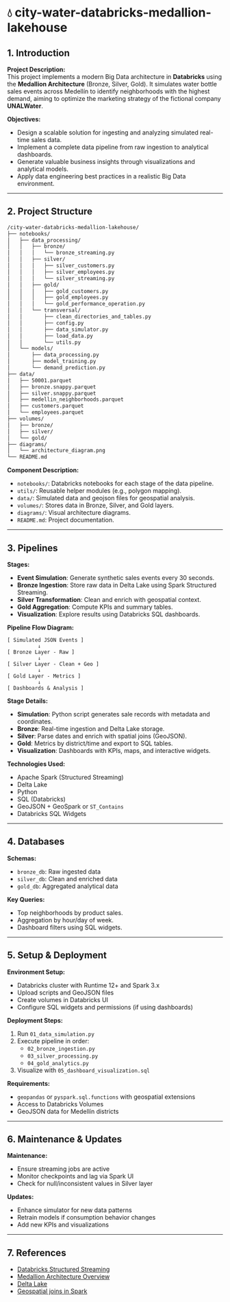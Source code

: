 # 💧 city-water-databricks-medallion-lakehouse

## 1. Introduction

**Project Description:**  
This project implements a modern Big Data architecture in **Databricks** using the **Medallion Architecture** (Bronze, Silver, Gold). It simulates water bottle sales events across Medellín to identify neighborhoods with the highest demand, aiming to optimize the marketing strategy of the fictional company **UNALWater**.

**Objectives:**
- Design a scalable solution for ingesting and analyzing simulated real-time sales data.
- Implement a complete data pipeline from raw ingestion to analytical dashboards.
- Generate valuable business insights through visualizations and analytical models.
- Apply data engineering best practices in a realistic Big Data environment.

---

## 2. Project Structure

```bash
/city-water-databricks-medallion-lakehouse/
├── notebooks/
│   ├── data_processing/
│   │   ├── bronze/
│   │   │   └── bronze_streaming.py
│   │   ├── silver/
│   │   │   ├── silver_customers.py
│   │   │   ├── silver_employees.py
│   │   │   └── silver_streaming.py
│   │   ├── gold/
│   │   │   ├── gold_customers.py
│   │   │   ├── gold_employees.py
│   │   │   └── gold_performance_operation.py
│   │   └── transversal/
│   │       ├── clean_directories_and_tables.py
│   │       ├── config.py
│   │       ├── data_simulator.py
│   │       ├── load_data.py
│   │       └── utils.py
│   └── models/
│       ├── data_processing.py
│       ├── model_training.py
│       └── demand_prediction.py
├── data/
│   ├── 50001.parquet
│   ├── bronze.snappy.parquet
│   ├── silver.snappy.parquet
│   ├── medellin_neighborhoods.parquet
│   ├── customers.parquet
│   └── employees.parquet
├── volumes/
│   ├── bronze/
│   ├── silver/
│   └── gold/
├── diagrams/
│   └── architecture_diagram.png
└── README.md
```

**Component Description:**
- `notebooks/`: Databricks notebooks for each stage of the data pipeline.
- `utils/`: Reusable helper modules (e.g., polygon mapping).
- `data/`: Simulated data and geojson files for geospatial analysis.
- `volumes/`: Stores data in Bronze, Silver, and Gold layers.
- `diagrams/`: Visual architecture diagrams.
- `README.md`: Project documentation.

---

## 3. Pipelines

**Stages:**
- **Event Simulation**: Generate synthetic sales events every 30 seconds.
- **Bronze Ingestion**: Store raw data in Delta Lake using Spark Structured Streaming.
- **Silver Transformation**: Clean and enrich with geospatial context.
- **Gold Aggregation**: Compute KPIs and summary tables.
- **Visualization**: Explore results using Databricks SQL dashboards.

**Pipeline Flow Diagram:**

```
[ Simulated JSON Events ]
          ↓
[ Bronze Layer - Raw ]
          ↓
[ Silver Layer - Clean + Geo ]
          ↓
[ Gold Layer - Metrics ]
          ↓
[ Dashboards & Analysis ]
```

**Stage Details:**
- **Simulation**: Python script generates sale records with metadata and coordinates.
- **Bronze**: Real-time ingestion and Delta Lake storage.
- **Silver**: Parse dates and enrich with spatial joins (GeoJSON).
- **Gold**: Metrics by district/time and export to SQL tables.
- **Visualization**: Dashboards with KPIs, maps, and interactive widgets.

**Technologies Used:**
- Apache Spark (Structured Streaming)
- Delta Lake
- Python
- SQL (Databricks)
- GeoJSON + GeoSpark or `ST_Contains`
- Databricks SQL Widgets

---

## 4. Databases

**Schemas:**
- `bronze_db`: Raw ingested data
- `silver_db`: Clean and enriched data
- `gold_db`: Aggregated analytical data

**Key Queries:**
- Top neighborhoods by product sales.
- Aggregation by hour/day of week.
- Dashboard filters using SQL widgets.

---

## 5. Setup & Deployment

**Environment Setup:**
- Databricks cluster with Runtime 12+ and Spark 3.x
- Upload scripts and GeoJSON files
- Create volumes in Databricks UI
- Configure SQL widgets and permissions (if using dashboards)

**Deployment Steps:**
1. Run `01_data_simulation.py`
2. Execute pipeline in order:
   - `02_bronze_ingestion.py`
   - `03_silver_processing.py`
   - `04_gold_analytics.py`
3. Visualize with `05_dashboard_visualization.sql`

**Requirements:**
- `geopandas` or `pyspark.sql.functions` with geospatial extensions
- Access to Databricks Volumes
- GeoJSON data for Medellín districts

---

## 6. Maintenance & Updates

**Maintenance:**
- Ensure streaming jobs are active
- Monitor checkpoints and lag via Spark UI
- Check for null/inconsistent values in Silver layer

**Updates:**
- Enhance simulator for new data patterns
- Retrain models if consumption behavior changes
- Add new KPIs and visualizations

---

## 7. References

- [Databricks Structured Streaming](https://docs.databricks.com/)
- [Medallion Architecture Overview](https://www.databricks.com/glossary/medallion-architecture)
- [Delta Lake](https://delta.io/)
- [Geospatial joins in Spark](https://databricks.com/blog/2021/09/27/performing-geospatial-joins-in-apache-spark.html)
